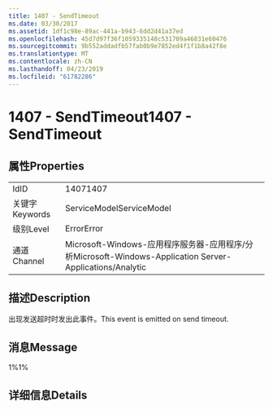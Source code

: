 ```yaml
---
title: 1407 - SendTimeout
ms.date: 03/30/2017
ms.assetid: 1df1c98e-89ac-441a-b943-6dd2d41a37ed
ms.openlocfilehash: 45d7d97f36f1059335148c531709a46831e60476
ms.sourcegitcommit: 9b552addadfb57fab0b9e7852ed4f1f1b8a42f8e
ms.translationtype: MT
ms.contentlocale: zh-CN
ms.lasthandoff: 04/23/2019
ms.locfileid: "61782286"
---
```

# <a name="1407---sendtimeout"></a><span data-ttu-id="50cef-102">1407 - SendTimeout</span><span class="sxs-lookup"><span data-stu-id="50cef-102">1407 - SendTimeout</span></span>
## <a name="properties"></a><span data-ttu-id="50cef-103">属性</span><span class="sxs-lookup"><span data-stu-id="50cef-103">Properties</span></span>  
  
|||  
|-|-|  
|<span data-ttu-id="50cef-104">Id</span><span class="sxs-lookup"><span data-stu-id="50cef-104">ID</span></span>|<span data-ttu-id="50cef-105">1407</span><span class="sxs-lookup"><span data-stu-id="50cef-105">1407</span></span>|  
|<span data-ttu-id="50cef-106">关键字</span><span class="sxs-lookup"><span data-stu-id="50cef-106">Keywords</span></span>|<span data-ttu-id="50cef-107">ServiceModel</span><span class="sxs-lookup"><span data-stu-id="50cef-107">ServiceModel</span></span>|  
|<span data-ttu-id="50cef-108">级别</span><span class="sxs-lookup"><span data-stu-id="50cef-108">Level</span></span>|<span data-ttu-id="50cef-109">Error</span><span class="sxs-lookup"><span data-stu-id="50cef-109">Error</span></span>|  
|<span data-ttu-id="50cef-110">通道</span><span class="sxs-lookup"><span data-stu-id="50cef-110">Channel</span></span>|<span data-ttu-id="50cef-111">Microsoft-Windows-应用程序服务器-应用程序/分析</span><span class="sxs-lookup"><span data-stu-id="50cef-111">Microsoft-Windows-Application Server-Applications/Analytic</span></span>|  
  
## <a name="description"></a><span data-ttu-id="50cef-112">描述</span><span class="sxs-lookup"><span data-stu-id="50cef-112">Description</span></span>  
 <span data-ttu-id="50cef-113">出现发送超时时发出此事件。</span><span class="sxs-lookup"><span data-stu-id="50cef-113">This event is emitted on send timeout.</span></span>  
  
## <a name="message"></a><span data-ttu-id="50cef-114">消息</span><span class="sxs-lookup"><span data-stu-id="50cef-114">Message</span></span>  
 <span data-ttu-id="50cef-115">1%</span><span class="sxs-lookup"><span data-stu-id="50cef-115">1%</span></span>  
  
## <a name="details"></a><span data-ttu-id="50cef-116">详细信息</span><span class="sxs-lookup"><span data-stu-id="50cef-116">Details</span></span>
